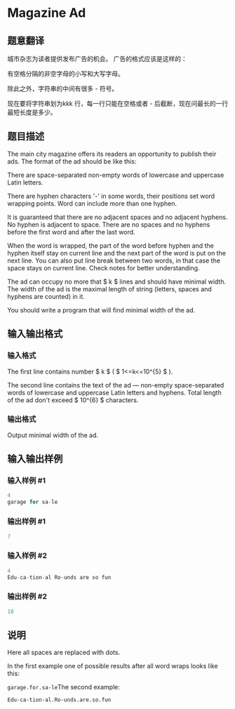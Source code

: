 # Magazine Ad

## 题意翻译

城市杂志为读者提供发布广告的机会。 广告的格式应该是这样的：

有空格分隔的非空字母的小写和大写字母。

除此之外，字符串的中间有很多 - 符号。

现在要将字符串划为kkk 行，每一行只能在空格或者 - 后截断，现在问最长的一行最短长度是多少。

## 题目描述

The main city magazine offers its readers an opportunity to publish their ads. The format of the ad should be like this:

There are space-separated non-empty words of lowercase and uppercase Latin letters.

There are hyphen characters '-' in some words, their positions set word wrapping points. Word can include more than one hyphen.

It is guaranteed that there are no adjacent spaces and no adjacent hyphens. No hyphen is adjacent to space. There are no spaces and no hyphens before the first word and after the last word.

When the word is wrapped, the part of the word before hyphen and the hyphen itself stay on current line and the next part of the word is put on the next line. You can also put line break between two words, in that case the space stays on current line. Check notes for better understanding.

The ad can occupy no more that $ k $ lines and should have minimal width. The width of the ad is the maximal length of string (letters, spaces and hyphens are counted) in it.

You should write a program that will find minimal width of the ad.

## 输入输出格式

### 输入格式

The first line contains number $ k $ ( $ 1<=k<=10^{5} $ ).

The second line contains the text of the ad — non-empty space-separated words of lowercase and uppercase Latin letters and hyphens. Total length of the ad don't exceed $ 10^{6} $ characters.

### 输出格式

Output minimal width of the ad.

## 输入输出样例

### 输入样例 #1

```cpp
4
garage for sa-le

```
### 输出样例 #1

```cpp
7

```
### 输入样例 #2

```cpp
4
Edu-ca-tion-al Ro-unds are so fun

```
### 输出样例 #2

```cpp
10

```
## 说明

Here all spaces are replaced with dots.

In the first example one of possible results after all word wraps looks like this:

`garage.for.sa-le`The second example:

`Edu-ca-tion-al.Ro-unds.are.so.fun`

